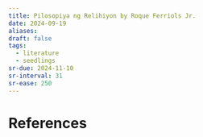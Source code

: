 ```yaml
---
title: Pilosopiya ng Relihiyon by Roque Ferriols Jr.
date: 2024-09-19
aliases: 
draft: false
tags:
  - literature
  - seedlings
sr-due: 2024-11-10
sr-interval: 31
sr-ease: 250
---
```


# References